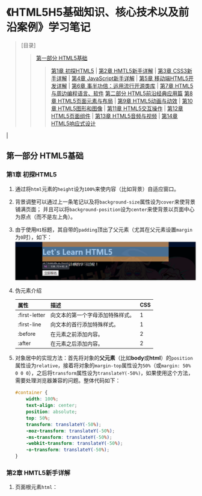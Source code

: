 # 《HTML5H5基础知识、核心技术以及前沿案例》学习笔记

> [目录]
>> [第一部分 HTML5基础](#第一部分-HTML5基础)
>>> [第1章 初探HTML5](#第1章-初探HTML5) 
  | [第2章 HMTL5新手详解](#第2章-HMTL5新手详解)
  | [第3章 CSS3新手详解](#第3章-CSS3新手详解)
  | [第4章 JavaScript新手详解](#第4章-JavaScript新手详解)
  | [第5章 移动端HTML5开发详解](#第5章-移动端HTML5开发详解)
  | [第6章 事半功倍：运用流行开源类库](#第6章-事半功倍：运用流行开源类库)
  | [第7章 HTML5与周边编程语言、软件](#第7章-HTML5与周边编程语言、软件)
>> [第二部分 HTML5前沿经典应用篇](#第二部分-HTML5前沿经典应用篇)
>>>[第8章 HTML5页面元素与布局](#)
  | [第9章 HTML5动画与动效](#)
  | [第10章 HTML5图形和图像](#)
  | [第11章 HTML5交互操作](#)
  | [第12章 HTML5页面组件](#)
  | [第13章 HTML5音频与视频](#)
  | [第14章 HTML5响应式设计](#)
>>>
  | [](#)

## 第一部分 HTML5基础
### 第1章 初探HTML5
1. 通过将`html`元素的`height`设为`100%`来使内容（比如背景）自适应窗口。

2. 背景调整可以通过上一条笔记以及将`background-size`属性设为`cover`来使背景铺满页面；
并且可以将`background-position`设为`center`来使背景以页面中心为原点（而不是左上角）。

3. 由于使用`H1`标题，其自带的`padding`顶出了父元素（尤其在父元素设置`margin`为`0`时），如下：
![页面][1]

4. 伪元素介绍

    | 属性          | 描述                             | CSS |
    |---------------|----------------------------------|-----|
    | :first-letter | 向文本的第一个字母添加特殊样式。 | 1   |
    | :first-line   | 向文本的首行添加特殊样式。       | 1   |
    | :before       | 在元素之前添加内容。             | 2   |
    | :after        | 在元素之后添加内容。             | 2   |

5. 对象居中的实现方法：首先将对象的**父元素**（比如**body**或**html**）的`position`属性设为`relative`，接着将对象的`margin-top`属性设为`50%`（或`margin: 50% 0 0 0`），之后将`transform`属性设为`translateY(-50%)`，如果使用这个方法，需要处理浏览器兼容的问题。整体代码如下：
    ```css
    #container {
        width: 100%;
        text-align: center;
        position: absolute;
        top: 50%;
        transform: translateY(-50%);
        -moz-transform: translateY(-50%);
        -ms-transform: translateY(-50%);
        -webkit-transform: translateY(-50%);
        -o-transform: translateY(-50%);     
    }
    ```

### 第2章 HMTL5新手详解

1. 页面根元素`html`：







[1]: imgs/img1.png